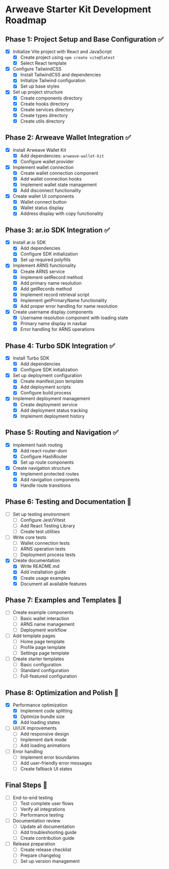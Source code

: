 # Arweave Starter Kit Development Roadmap

## Phase 1: Project Setup and Base Configuration ✅
- [x] Initialize Vite project with React and JavaScript
  - [x] Create project using `npm create vite@latest`
  - [x] Select React template
- [x] Configure TailwindCSS
  - [x] Install TailwindCSS and dependencies
  - [x] Initialize Tailwind configuration
  - [x] Set up base styles
- [x] Set up project structure
  - [x] Create components directory
  - [x] Create hooks directory
  - [x] Create services directory
  - [x] Create types directory
  - [x] Create utils directory

## Phase 2: Arweave Wallet Integration ✅
- [x] Install Arweave Wallet Kit
  - [x] Add dependencies: `arweave-wallet-kit`
  - [x] Configure wallet provider
- [x] Implement wallet connection
  - [x] Create wallet connection component
  - [x] Add wallet connection hooks
  - [x] Implement wallet state management
  - [x] Add disconnect functionality
- [x] Create wallet UI components
  - [x] Wallet connect button
  - [x] Wallet status display
  - [x] Address display with copy functionality

## Phase 3: ar.io SDK Integration ✅
- [x] Install ar.io SDK
  - [x] Add dependencies
  - [x] Configure SDK initialization
  - [x] Set up required polyfills
- [x] Implement ARNS functionality
  - [x] Create ARNS service
  - [x] Implement setRecord method
  - [x] Add primary name resolution
  - [x] Add getRecords method
  - [x] Implement record retrieval script
  - [x] Implement getPrimaryName functionality
  - [x] Add proper error handling for name resolution
- [x] Create username display components
  - [x] Username resolution component with loading state
  - [x] Primary name display in navbar
  - [x] Error handling for ARNS operations

## Phase 4: Turbo SDK Integration ✅
- [x] Install Turbo SDK
  - [x] Add dependencies
  - [x] Configure SDK initialization
- [x] Set up deployment configuration
  - [x] Create manifest.json template
  - [x] Add deployment scripts
  - [x] Configure build process
- [x] Implement deployment management
  - [x] Create deployment service
  - [x] Add deployment status tracking
  - [x] Implement deployment history

## Phase 5: Routing and Navigation ✅
- [x] Implement hash routing
  - [x] Add react-router-dom
  - [x] Configure HashRouter
  - [x] Set up route components
- [x] Create navigation structure
  - [x] Implement protected routes
  - [x] Add navigation components
  - [x] Handle route transitions

## Phase 6: Testing and Documentation 🚧
- [ ] Set up testing environment
  - [ ] Configure Jest/Vitest
  - [ ] Add React Testing Library
  - [ ] Create test utilities
- [ ] Write core tests
  - [ ] Wallet connection tests
  - [ ] ARNS operation tests
  - [ ] Deployment process tests
- [x] Create documentation
  - [x] Write README.md
  - [x] Add installation guide
  - [x] Create usage examples
  - [x] Document all available features

## Phase 7: Examples and Templates 🚧
- [ ] Create example components
  - [ ] Basic wallet interaction
  - [ ] ARNS name management
  - [ ] Deployment workflow
- [ ] Add template pages
  - [ ] Home page template
  - [ ] Profile page template
  - [ ] Settings page template
- [ ] Create starter templates
  - [ ] Basic configuration
  - [ ] Standard configuration
  - [ ] Full-featured configuration

## Phase 8: Optimization and Polish 🚧
- [x] Performance optimization
  - [x] Implement code splitting
  - [x] Optimize bundle size
  - [x] Add loading states
- [ ] UI/UX improvements
  - [ ] Add responsive design
  - [ ] Implement dark mode
  - [ ] Add loading animations
- [ ] Error handling
  - [ ] Implement error boundaries
  - [ ] Add user-friendly error messages
  - [ ] Create fallback UI states

## Final Steps 🚧
- [ ] End-to-end testing
  - [ ] Test complete user flows
  - [ ] Verify all integrations
  - [ ] Performance testing
- [ ] Documentation review
  - [ ] Update all documentation
  - [ ] Add troubleshooting guide
  - [ ] Create contribution guide
- [ ] Release preparation
  - [ ] Create release checklist
  - [ ] Prepare changelog
  - [ ] Set up version management